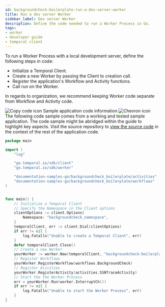 ```yaml
---
id: backgroundcheck-boilerplate-run-a-dev-server-worker
title: Run a dev server Worker
sidebar_label: Dev server Worker
description: Define the code needed to run a Worker Process in Go.
tags:
- worker
- developer guide
- temporal client
---
```


<!-- DO NOT EDIT THIS FILE DIRECTLY.
THIS FILE IS GENERATED from https://github.com/temporalio/documentation-samples-go/blob/main/backgroundcheck_boilerplate/dev_server_worker/main_dacx.go. -->

To run a Worker Process with a local development server, define the following steps in code:

- Initialize a Temporal Client.
- Create a new Worker by passing the Client to creation call.
- Register the application's Workflow and Activity functions.
- Call run on the Worker.

In regards to organization, we recommend keeping Worker code separate from Workflow and Activity code.

<div class="copycode-notice-container"><div class="copycode-notice"><img data-style="copycode-icon" src="/icons/copycode.png" alt="Copy code icon" /> Sample application code information <img id="i-2dd5ff71-dfc9-43b2-9423-31173db2eb42" data-event="clickable-copycode-info" data-style="chevron-icon" src="/icons/chevron.png" alt="Chevron icon" /></div><div id="copycode-info-2dd5ff71-dfc9-43b2-9423-31173db2eb42" class="copycode-info">The following code sample comes from a working and tested sample application. The code sample might be abridged within the guide to highlight key aspects. Visit the source repository to <a href="https://github.com/temporalio/documentation-samples-go/blob/main/backgroundcheck_boilerplate/dev_server_worker/main_dacx.go">view the source code</a> in the context of the rest of the application code.</div></div>

```go
package main

import (
	"log"

	"go.temporal.io/sdk/client"
	"go.temporal.io/sdk/worker"

	"documentation-samples-go/backgroundcheck_boilerplate/activities"
	"documentation-samples-go/backgroundcheck_boilerplate/workflows"
)


func main() {
	// Initialize a Temporal Client
	// Specify the Namespace in the Client options
	clientOptions := client.Options{
		Namespace: "backgroundcheck_namespace",
	}
	temporalClient, err := client.Dial(clientOptions)
	if err != nil {
		log.Fatalln("Unable to create a Temporal Client", err)
	}
	defer temporalClient.Close()
	// Create a new Worker
	yourWorker := worker.New(temporalClient, "backgroundcheck-boilerplate-task-queue-local", worker.Options{})
	// Register Workflows
	yourWorker.RegisterWorkflow(workflows.BackgroundCheck)
	// Register Acivities
	yourWorker.RegisterActivity(activities.SSNTraceActivity)
	// Start the the Worker Process
	err = yourWorker.Run(worker.InterruptCh())
	if err != nil {
		log.Fatalln("Unable to start the Worker Process", err)
	}
}
```
